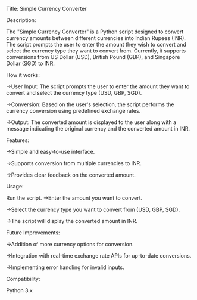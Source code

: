Title: Simple Currency Converter

Description:

The "Simple Currency Converter" is a Python script designed to convert currency amounts between different currencies into Indian Rupees (INR). The script prompts the user to enter the amount they wish to convert and select the currency type they want to convert from. Currently, it supports conversions from US Dollar (USD), British Pound (GBP), and Singapore Dollar (SGD) to INR.

How it works:

->User Input: The script prompts the user to enter the amount they want to convert and select the currency type (USD, GBP, SGD).

->Conversion: Based on the user's selection, the script performs the currency conversion using predefined exchange rates.

->Output: The converted amount is displayed to the user along with a message indicating the original currency and the converted amount in INR.


Features:

->Simple and easy-to-use interface.

->Supports conversion from multiple currencies to INR.

->Provides clear feedback on the converted amount.

Usage:

Run the script.
->Enter the amount you want to convert.

->Select the currency type you want to convert from (USD, GBP, SGD).

->The script will display the converted amount in INR.


Future Improvements:

->Addition of more currency options for conversion.

->Integration with real-time exchange rate APIs for up-to-date conversions.

->Implementing error handling for invalid inputs.

Compatibility:

Python 3.x

